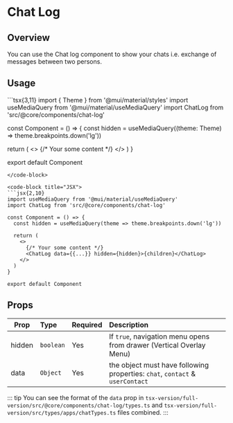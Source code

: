 # Chat Log

## Overview

You can use the Chat log component to show your chats i.e. exchange of messages between two persons.

## Usage

<code-group>
<code-block title="TSX" active>
```tsx{3,11}
import { Theme } from '@mui/material/styles'
import useMediaQuery from '@mui/material/useMediaQuery'
import ChatLog from 'src/@core/components/chat-log'

const Component = () => {
  const hidden = useMediaQuery((theme: Theme) => theme.breakpoints.down('lg'))
  
  return (
    <>
      {/* Your some content */}
      <ChatLog data={{...}} hidden={hidden}>{children}</ChatLog>
    </>
  )
}

export default Component
```
</code-block>

<code-block title="JSX">
```jsx{2,10}
import useMediaQuery from '@mui/material/useMediaQuery'
import ChatLog from 'src/@core/components/chat-log'

const Component = () => {
  const hidden = useMediaQuery(theme => theme.breakpoints.down('lg'))
  
  return (
    <>
      {/* Your some content */}
      <ChatLog data={{...}} hidden={hidden}>{children}</ChatLog>
    </>
  )
}

export default Component
```
</code-block>
</code-group>

## Props

| Prop   |   Type    | Required | Description                                                                  |
| ------ | :-------- | :------- | :--------------------------------------------------------------------------- |
| hidden | `boolean` |      Yes | If `true`, navigation menu opens from drawer (Vertical Overlay Menu)         |
| data   | `Object`  |      Yes | the object must have following properties: `chat`, `contact` & `userContact` |

::: tip
You can see the format of the `data` prop in `tsx-version/full-version/src/@core/components/chat-log/types.ts` and `tsx-version/full-version/src/types/apps/chatTypes.ts` files combined.
:::
